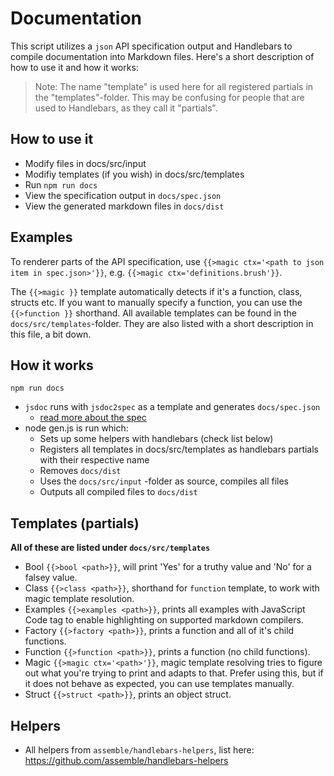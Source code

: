 # Documentation

This script utilizes a `json` API specification output and Handlebars to compile documentation into Markdown files. Here's a short description of how to use it and how it works:

> Note: The name "template" is used here for all registered partials in the "templates"-folder. This may be confusing for people that are used to Handlebars, as they call it "partials".

## How to use it

- Modify files in docs/src/input
- Modifiy templates (if you wish) in docs/src/templates
- Run `npm run docs`
- View the specification output in `docs/spec.json`
- View the generated markdown files in `docs/dist`

## Examples

To renderer parts of the API specification, use `{{>magic ctx='<path to json item in spec.json>'}}`, e.g. `{{>magic ctx='definitions.brush'}}`.

The `{{>magic }}` template automatically detects if it's a function, class, structs etc. If you want to manually specify a function, you can use the `{{>function }}` shorthand. All available templates can be found in the `docs/src/templates`-folder. They are also listed with a short description in this file, a bit down.

## How it works

`npm run docs`

- `jsdoc` runs with `jsdoc2spec` as a template and generates `docs/spec.json`
  - [read more about the spec](./spec.md)
- node gen.js is run which:
  - Sets up some helpers with handlebars (check list below)
  - Registers all templates in docs/src/templates as handlebars partials with their respective name
  - Removes `docs/dist`
  - Uses the `docs/src/input` -folder as source, compiles all files
  - Outputs all compiled files to `docs/dist`

## Templates (partials)

**All of these are listed under `docs/src/templates`**

- Bool `{{>bool <path>}}`, will print 'Yes' for a truthy value and 'No' for a falsey value.
- Class `{{>class <path>}}`, shorthand for `function` template, to work with magic template resolution.
- Examples `{{>examples <path>}}`, prints all examples with JavaScript Code tag to enable highlighting on supported markdown compilers.
- Factory `{{>factory <path>}}`, prints a function and all of it's child functions.
- Function `{{>function <path>}}`, prints a function (no child functions).
- Magic `{{>magic ctx='<path>'}}`, magic template resolving tries to figure out what you're trying to print and adapts to that. Prefer using this, but if it does not behave as expected, you can use templates manually.
- Struct `{{>struct <path>}}`, prints an object struct.

## Helpers

- All helpers from `assemble/handlebars-helpers`, list here: https://github.com/assemble/handlebars-helpers
